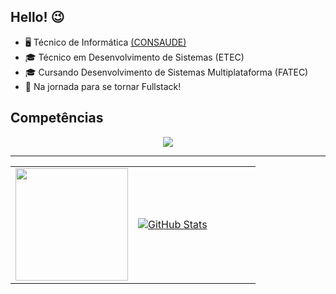 ## Hello! 😉
- 🖥️ Técnico de Informática [(CONSAUDE)](https://www.consaude.org.br/)
- 🎓 Técnico em Desenvolvimento de Sistemas (ETEC)
- 🎓 Cursando Desenvolvimento de Sistemas Multiplataforma (FATEC)
- 🌱 Na jornada para se tornar Fullstack!

## Competências
<p align="center">
  <a href="https://go-skill-icons.vercel.app/">
    <img
      src="https://go-skill-icons.vercel.app/api/icons?i=html,css,js,php,cs,mysql,git,latex,figma,canva,notion"
    />
  </a>
</p>

<hr>

<table border="0">
  <tr>
    <td width="50%">
      <a href="https://github.com/guilhermexmada/guilhermexmada">
<img height="180em" src="https://github-readme-stats.vercel.app/api/top-langs/?username=guilhermexmada&layout=compact&langs_count=7&theme=dracula"/>
</a>
    </td>
    <td width="50%">
      <a href="https://github.com/guilhermexmada/guilhermexmada">
<img align="center" src="https://github-readme-stats.vercel.app/api?username=guilhermexmada&show_icons=true&line_height=27&theme=dracula" alt="GitHub Stats"/>
</a>
    </td>
  </tr>
</table>
